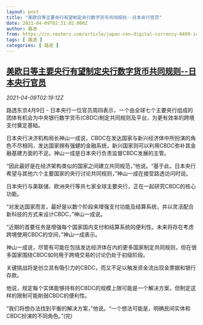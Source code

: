 ```yaml
---
layout: post
title: "美欧日等主要央行有望制定央行数字货币共同规则--日本央行官员"
date: 2021-04-09T02:31:02.000Z
author: 路透
from: https://cn.reuters.com/article/japan-cen-digital-currency-0409-idCNKBS2BW06G
tags: [ 路透 ]
categories: [ 路透 ]
---
```

<!--1617935462000-->
[美欧日等主要央行有望制定央行数字货币共同规则--日本央行官员](https://cn.reuters.com/article/japan-cen-digital-currency-0409-idCNKBS2BW06G)
------

<div>
<div><i>2021-04-09T02:19:12Z</i></div><p>路透东京4月9日 - 日本央行一位官员周四表示，一个由全球七个主要央行组成的团体有机会为中央银行数字货币(CBDC)制定共同规则及平台，为更有效率的跨境支付奠定基础。</p><p>日本央行决济机构局长神山一成说，CBDC在发达国家与新兴经济体中所扮演的角色不尽相同，发达国家拥有强健的金融系统，新兴国家则可以利用CBDC弥补其金融基建方面的不足。神山一成是日本央行负责监督CBDC发展的主管。</p><p>“因此最好是在经济架构类似的国家之间建立共同规范，”他说。“基于此，日本央行希望与其他六个主要国家的央行讨论共同规则，”神山一成在接受路透访问时说。</p><p>日本央行与美联储、欧洲央行等共七家全球主要央行，正在一起研究CBDC的核心功能。</p><p>“对发达国家而言，最好是以数个阶段来增强支付功能及结算系统，并以灵活配合新科技的方式来设计CBDC，”神山一成说。</p><p>“近期的首要任务是增强每个国家国内支付和结算系统的便利性。未来将存在考虑跨境使用CBDC的空间，”神山一成表示。</p><p>神山一成说，尽管有可能在包括发达经济体在内的更多国家制定共同规则，但在很多国家围绕CBDC如何用于跨境交易的讨论仍处于初级阶段。</p><p>关键挑战将是创立具有吸引力的CBDC，而又不足以触发资金流出现金票据和银行存款。</p><p>他说，规定每个实体能够持有的CBDC的规模上限可能是一个解决方案，但制定这样的限制可能削弱CBDC的便利性。</p><p>“我们将想办法找到平衡的解决方案，”他说。“一个想法可能是，明确民间实体和CBDC扮演的不同角色。”(完)</p>
</div>
